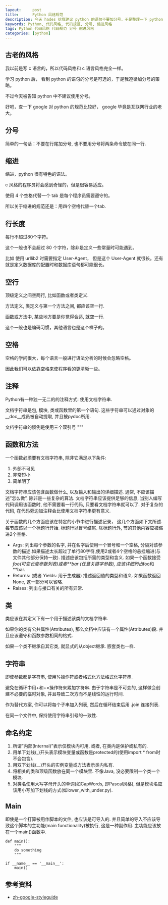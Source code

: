 ```yaml
---
layout:     post
title:      Python 风格规范
description: 今天 hades 给我建议 python 的语句不要加分号，于是整理一下 python 的风格规范。
keywords: Python, 代码风格, 代码规范, 分号, 缩进风格
tags: Python 代码风格 代码规范 分号 缩进风格
categories: [python]
---
```



## 古老的风格

我以前是写 c 语言的，所以代码风格和 c 语言风格完全一样。

学习 python 后， 看到 python 的语句的分号是可选的，于是我遵循加分号的策略。

不过今天被告知 python 中不建议使用分号。

好吧，查一下 google 对 python 的规范比较好， google 毕竟是互联网行业的老大。


## 分号

简单的一句话：不要在行尾加分号, 也不要用分号将两条命令放在同一行.


## 缩进

缩进，python 很有特色的语法。

c 风格的程序员将会感到奇怪的，但是很容易适应。

使用 4 个空格代替一个 tab 是每个程序员需要遵守的。

所以关于缩进的规范还是：用四个空格代替一个tab.



## 行长度

每行不超过80个字符。

这个一般也不会超过 80 个字符，除非是定义一些常量时可能遇到。

比如 使用 urllib2 时需要指定 User-Agent， 但是这个 User-Agent 就很长。还有就是定义数据库的配置时和数据库语句都可能很长。



## 空行

顶级定义之间空两行, 比如函数或者类定义. 

方法定义, 类定义与第一个方法之间, 都应该空一行. 

函数或方法中, 某些地方要是你觉得合适, 就空一行.


这个一般也是编码习惯，其他语言也是这个样子的。


## 空格

空格的学问很大，每个语言一般进行语法分析的时候会忽略空格。

因此我们可以依靠空格来使程序看的更清晰一些。


## 注释

Python有一种独一无二的的注释方式: 使用文档字符串. 

文档字符串是包, 模块, 类或函数里的第一个语句. 这些字符串可以通过对象的__doc__成员被自动提取, 并且被pydoc所用. 

文档字符串的惯例是使用三个双引号 """


## 函数和方法

一个函数必须要有文档字符串, 除非它满足以下条件:

1. 外部不可见
2. 非常短小
3. 简单明了

文档字符串应该包含函数做什么, 以及输入和输出的详细描述. 通常, 不应该描述”怎么做”, 除非是一些复杂的算法. 文档字符串应该提供足够的信息, 当别人编写代码调用该函数时, 他不需要看一行代码, 只要看文档字符串就可以了. 对于复杂的代码, 在代码旁边加注释会比使用文档字符串更有意义.

关于函数的几个方面应该在特定的小节中进行描述记录， 这几个方面如下文所述. 每节应该以一个标题行开始. 标题行以冒号结尾. 除标题行外, 节的其他内容应被缩进2个空格.

* Args: 列出每个参数的名字, 并在名字后使用一个冒号和一个空格, 分隔对该参数的描述.如果描述太长超过了单行80字符,使用2或者4个空格的悬挂缩进(与文件其他部分保持一致). 描述应该包括所需的类型和含义. 如果一个函数接受*foo(可变长度参数列表)或者**bar (任意关键字参数), 应该详细列出*foo和**bar.
* Returns: (或者 Yields: 用于生成器) 描述返回值的类型和语义. 如果函数返回None, 这一部分可以省略.
* Raises: 列出与接口有关的所有异常.


## 类

类应该在其定义下有一个用于描述该类的文档字符串. 

如果你的类有公共属性(Attributes), 那么文档中应该有一个属性(Attributes)段. 并且应该遵守和函数参数相同的格式.

如果一个类不继承自其它类, 就显式的从object继承. 嵌套类也一样.


## 字符串


即使参数都是字符串, 使用%操作符或者格式化方法格式化字符串. 

避免在循环中用+和+=操作符来累加字符串. 由于字符串是不可变的, 这样做会创建不必要的临时对象, 并且导致二次方而不是线性的运行时间. 

作为替代方案, 你可以将每个子串加入列表, 然后在循环结束后用 .join 连接列表.

在同一个文件中, 保持使用字符串引号的一致性. 

## 命名约定

1. 所谓”内部(Internal)”表示仅模块内可用, 或者, 在类内是保护或私有的.
2. 用单下划线(_)开头表示模块变量或函数是protected的(使用import * from时不会包含).
3. 用双下划线(__)开头的实例变量或方法表示类内私有.
4. 将相关的类和顶级函数放在同一个模块里. 不像Java, 没必要限制一个类一个模块.
5. 对类名使用大写字母开头的单词(如CapWords, 即Pascal风格), 但是模块名应该用小写加下划线的方式(如lower_with_under.py).


## Main

即使是一个打算被用作脚本的文件, 也应该是可导入的. 并且简单的导入不应该导致这个脚本的主功能(main functionality)被执行, 这是一种副作用. 主功能应该放在一个main()函数中.


```
def main():
    """
    do something
    """

if __name__ == '__main__':
    main()
```

## 参考资料

* [zh-google-styleguide][]

[zh-google-styleguide]: http://zh-google-styleguide.readthedocs.org/en/latest/google-python-styleguide/python_style_rules/


